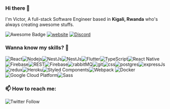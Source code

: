 ### Hi there 👋

I'm Victor,
A full-stack Software Engineer based in <b>Kigali, Rwanda</b> who's always creating awesome stuffs.

<img src="https://cdn.rawgit.com/sindresorhus/awesome/d7305f38d29fed78fa85652e3a63e154dd8e8829/media/badge.svg" alt="Awesome Badge"/>
<a href="https://victorkarangwa.com/"><img src="https://img.shields.io/static/v1?label=&labelColor=505050&message=website&color=%230076D6&style=flat&logo=google-chrome&logoColor=%230076D6" alt="website"/></a>
<a href="https://discord.gg/nRBrYxv"><img alt="Discord" src="https://img.shields.io/discord/754610095114944542?color=7289DA&label=Join%20my%20community"></a><br>

### Wanna know my skills? 🔭

<img alt="React" src="https://img.shields.io/badge/react-0076AD?style=flat-square&logo=react&logoColor=white" /><img alt="Nodejs" src="https://img.shields.io/badge/-Nodejs-43853d?style=flat-square&logo=Node.js&logoColor=white" /><img alt="NestJs" src="https://img.shields.io/badge/-NestJs-ea2845?style=flat-square&logo=nestjs&logoColor=white" /><img alt="NestJs" src="https://img.shields.io/badge/react-000?style=flat-square&logo=next.js&logoColor=white" /><img alt="Flutter" src="https://img.shields.io/badge/-flutter-F05032?style=flat-square&logo=flutter&logoColor=green" /><img alt="TypeScript" src="https://img.shields.io/badge/-TypeScript-007ACC?style=flat-square&logo=typescript&logoColor=white" /><img alt="React Native" src="https://img.shields.io/badge/react-native-2f0?style=flat-square" /><img alt="Firebase" src="https://img.shields.io/badge/-Firebase-yellow?style=flat-square&logo=firebase&logoColor=white" /><img alt="REST" src="https://img.shields.io/badge/-REST-cyan" /><img alt="Firebase" src="https://img.shields.io/badge/-Firebase-black?style=flat-square&logo=wordpress&logoColor=white" /><img alt="rabbitMQ" src="https://img.shields.io/badge/-RabbitMQ-black?style=flat-square&logo=rabbitmq&logoColor=orange" /><img alt="git" src="https://img.shields.io/badge/-Git%20&%20Github-black?style=flat-square&logo=git&logoColor=white" /><img alt="css" src="https://img.shields.io/badge/-CSS-blue" /><img alt="postgres" src="https://img.shields.io/badge/-PostgrSQL-E4E4E4?style=flat-square&logo=postgresql&logoColor=blue" /><img alt="expressJs" src="https://img.shields.io/badge/-ExpressJs-yellow?style=flat-square" /><img alt="redux" src="https://img.shields.io/badge/-Redux-764ABC?style=flat-square&logo=redux&logoColor=white" /><img alt="Heroku" src="https://img.shields.io/badge/-Heroku-430098?style=flat-square&logo=heroku&logoColor=white" /><img alt="Styled Components" src="https://img.shields.io/badge/-Styled_Components-db7092?style=flat-square&logo=styled-components&logoColor=white" /><img alt="Webpack" src="https://img.shields.io/badge/-Webpack-8DD6F9?style=flat-square&logo=webpack&logoColor=white" /> <img alt="Docker" src="https://img.shields.io/badge/-Docker-46a2f1?style=flat-square&logo=docker&logoColor=white" /><img alt="Google Cloud Platform" src="https://img.shields.io/badge/-Google_Cloud_Platform-1a73e8?style=flat-square&logo=google-cloud&logoColor=white" /><img alt="Sass" src="https://img.shields.io/badge/-Sass-CC6699?style=flat-square&logo=sass&logoColor=white" />

### 📫 How to reach me:

<img alt="Twitter Follow" src="https://img.shields.io/twitter/follow/victorkarangwa4?style=social">

<!--
**victorkarangwa4/victorkarangwa4** is a ✨ _special_ ✨ repository because its `README.md` (this file) appears on your GitHub profile.

Here are some ideas to get you started:

- 🔭 I’m currently working on ...
- 🌱 I’m currently learning ...
- 👯 I’m looking to collaborate on ...
- 🤔 I’m looking for help with ...
- 💬 Ask me about ...
- 📫 How to reach me: ...
- 😄 Pronouns: ...
- ⚡ Fun fact: ...
-->
